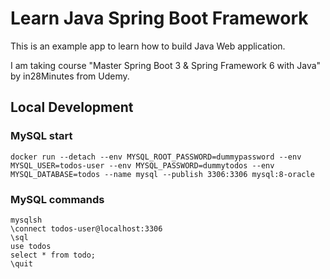 # Learn Java Spring Boot Framework

This is an example app to learn how to build Java Web application.

I am taking course "Master Spring Boot 3 & Spring Framework 6 with Java" by in28Minutes from Udemy.

## Local Development

### MySQL start

```
docker run --detach --env MYSQL_ROOT_PASSWORD=dummypassword --env MYSQL_USER=todos-user --env MYSQL_PASSWORD=dummytodos --env MYSQL_DATABASE=todos --name mysql --publish 3306:3306 mysql:8-oracle
```

### MySQL commands

```
mysqlsh
\connect todos-user@localhost:3306
\sql
use todos
select * from todo;
\quit
```